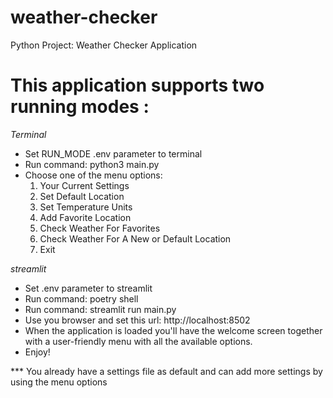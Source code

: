 # weather-checker
Python Project: Weather Checker Application

# This application supports two running modes : 
*Terminal*

* Set RUN_MODE .env parameter to terminal 
* Run command: python3 main.py
* Choose one of the menu options:
   1. Your Current Settings
   2. Set Default Location
   3. Set Temperature Units
   4. Add Favorite Location
   5. Check Weather For Favorites
   6. Check Weather For A New or Default Location
   7. Exit


*streamlit*
* Set .env parameter to streamlit
* Run command: poetry shell
* Run command: streamlit run main.py
* Use you browser and set this url: http://localhost:8502
* When the application is loaded you'll have the welcome screen together with a user-friendly menu with all the available options.
* Enjoy!

*** You already have a settings file as default and can add more settings by using the menu options


